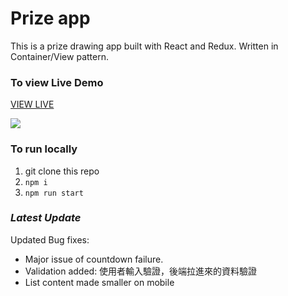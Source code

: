 # Prize app

This is a prize drawing app built with React and Redux. Written in Container/View pattern.

### To view Live Demo

[VIEW LIVE](https://prize-page.vercel.app)

![](https://media3.giphy.com/media/DhjRqTTRtlxQ12JaRb/giphy.gif?cid=790b7611b5047806d91a285dab8599d968719ceb3bcd51e8&rid=giphy.gif&ct=g)

### To run locally

1. git clone this repo
2. `npm i`
3. `npm run start`

### _Latest Update_

Updated Bug fixes:
- Major issue of countdown failure.
- Validation added: 使用者輸入驗證，後端拉進來的資料驗證
- List content made smaller on mobile

